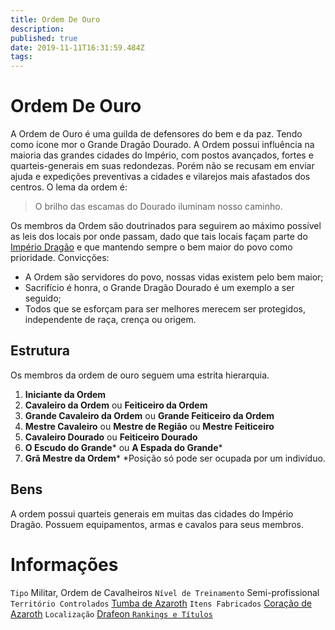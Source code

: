 ```yaml
---
title: Ordem De Ouro
description: 
published: true
date: 2019-11-11T16:31:59.484Z
tags: 
---
```


<!-- SUBTITLE: Visão geral sobre Ordem De Ouro -->

# Ordem De Ouro
A Ordem de Ouro é uma guilda de defensores do bem e da paz. Tendo como ícone mor o Grande Dragão Dourado. A Ordem possui influência na maioria das grandes cidades do Império, com postos avançados, fortes e quarteis-generais em suas redondezas. Porém não se recusam em enviar ajuda e expedições preventivas a cidades e vilarejos mais afastados dos centros. O lema da ordem é:
> O brilho das escamas do Dourado iluminam nosso caminho.

Os membros da Ordem são doutrinados para seguirem ao máximo possível as leis dos locais por onde passam, dado que tais locais façam parte do [Império Dragão](http://localhost/faccoes/nacoes/imperio-dragao#imperio-dragao) e que mantendo sempre o bem maior do povo como prioridade. Convicções:
* A Ordem são servidores do povo, nossas vidas existem pelo bem maior;
* Sacrifício é honra, o Grande Dragão Dourado é um exemplo a ser seguido;
* Todos que se esforçam para ser melhores merecem ser protegidos, independente de raça, crença ou origem.
## Estrutura
Os membros da ordem de ouro seguem uma estrita hierarquia.
1. **Iniciante da Ordem**
2. **Cavaleiro da Ordem** ou **Feiticeiro da Ordem**
3. **Grande Cavaleiro da Ordem** ou **Grande Feiticeiro da Ordem**
4. **Mestre Cavaleiro** ou **Mestre de Região** ou **Mestre Feiticeiro**
5. **Cavaleiro Dourado** ou **Feiticeiro Dourado**
6. **O Escudo do Grande*** ou **A Espada do Grande*** 
7. **Grã Mestre da Ordem***
*Posição só pode ser ocupada por um indivíduo. 

## Bens
A ordem possui quarteis generais em muitas das cidades do Império Dragão. Possuem equipamentos, armas e cavalos para seus membros.

# Informações
`Tipo` Militar, Ordem de Cavalheiros
`Nível de Treinamento` Semi-profissional 
`Território Controlados` [Tumba de Azaroth](http://localhost/lugares/plano-material/drafeon/sudeste-de-drafeon/felicidade/tumba-de-azaroth#tumba-de-azaroth) 
`Itens Fabricados` [Coração de Azaroth](http://localhost/itens/unicos/coracao-de-azarothr#coracao-de-azaroth) 
`Localização` [Drafeon ](http://localhost/lugares/plano-material/drafeon#drafeon)
[`Rankings e Títulos`](http://localhost/rankings-e-titulos#ordem-de-ouro)


